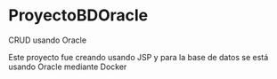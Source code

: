 # ProyectoBDOracle
CRUD usando Oracle 

Este proyecto fue creando usando JSP y para la base de datos se está usando Oracle mediante Docker
